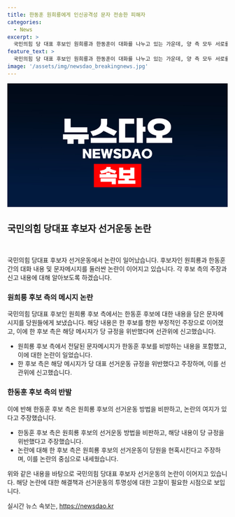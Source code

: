 ```yaml
---
title: 한동훈 원희룡에게 인신공격성 문자 전송한 피해자
categories:
  - News
excerpt: >
  국민의힘 당 대표 후보인 원희룡과 한동훈이 대화를 나누고 있는 가운데, 양 측 모두 서로를 공격하는 메시지를 서로에 대해 발송했다. 이에 한 후보 측은 원 후보의 행동을 당규에 어긴다며 비난하고 있으며, 이에 대한 선관위 조사가 예상된다. 양 후보 측은 당대표 선거운동에 서로를 비방하고 선전하는 행위로 분열을 초래하는 것으로 지적되고 있다.
feature_text: >
  국민의힘 당 대표 후보인 원희룡과 한동훈이 대화를 나누고 있는 가운데, 양 측 모두 서로를 공격하는 메시지를 서로에 대해 발송했다. 이에 한 후보 측은 원 후보의 행동을 당규에 어긴다며 비난하고 있으며, 이에 대한 선관위 조사가 예상된다. 양 후보 측은 당대표 선거운동에 서로를 비방하고 선전하는 행위로 분열을 초래하는 것으로 지적되고 있다.
image: '/assets/img/newsdao_breakingnews.jpg'
---
```


<p><img src="/assets/img/newsdao_breakingnews.jpg" alt="implanttips 속보" /></p>

<h2 data-ke-size="size26">국민의힘 당대표 후보자 선거운동 논란</h2>

<p data-ke-size="size16">&nbsp;</p>

<p>국민의힘 당대표 후보자 선거운동에서 논란이 일어났습니다. 후보자인 원희룡과 한동훈 간의 대화 내용 및 문자메시지를 둘러싼 논란이 이어지고 있습니다. 각 후보 측의 주장과 신고 내용에 대해 알아보도록 하겠습니다.</p>

<h3>원희룡 후보 측의 메시지 논란</h3>

<p>국민의힘 당대표 후보인 원희룡 후보 측에서는 한동훈 후보에 대한 내용을 담은 문자메시지를 당원들에게 보냈습니다. 해당 내용은 한 후보를 향한 부정적인 주장으로 이어졌고, 이에 한 후보 측은 해당 메시지가 당 규정을 위반했다며 선관위에 신고했습니다.</p>

<ul>
  <li>원희룡 후보 측에서 전달된 문자메시지가 한동훈 후보를 비방하는 내용을 포함했고, 이에 대한 논란이 일었습니다.</li>
  <li>한 후보 측은 해당 메시지가 당 대표 선거운동 규정을 위반했다고 주장하며, 이를 선관위에 신고했습니다.</li>
</ul>

<h3>한동훈 후보 측의 반발</h3>

<p>이에 반해 한동훈 후보 측은 원희룡 후보의 선거운동 방법을 비판하고, 논란의 여지가 있다고 주장했습니다.</p>

<ul>
  <li>한동훈 후보 측은 원희룡 후보의 선거운동 방법을 비판하고, 해당 내용이 당 규정을 위반했다고 주장했습니다.</li>
  <li>논란에 대해 한 후보 측은 원희룡 후보의 선거운동이 당원을 현혹시킨다고 주장하며, 이를 논란의 중심으로 내세웠습니다.</li>
</ul>

<p>위와 같은 내용을 바탕으로 국민의힘 당대표 후보자 선거운동의 논란이 이어지고 있습니다. 해당 논란에 대한 해결책과 선거운동의 투명성에 대한 고찰이 필요한 시점으로 보입니다.</p>
실시간 뉴스 속보는, <a href="https://newsdao.kr" rel="dofollow">https://newsdao.kr</a>


